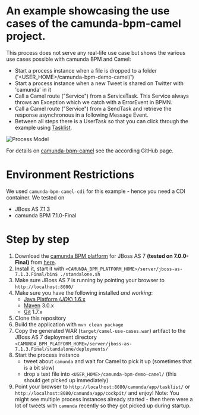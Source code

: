 # An example showcasing the use cases of the camunda-bpm-camel project.

This process does not serve any real-life use case but shows the various use cases possible with camunda BPM and Camel:
* Start a process instance when a file is dropped to a folder ('<USER_HOME>/camunda-bpm-demo-camel/')
* Start a process instance when a new Tweet is shared on Twitter with 'camunda' in it
* Call a Camel route ("Service") from a ServiceTask. This Service always throws an Exception which we catch with a ErrorEvent in BPMN.
* Call a Camel route ("Service") from a SendTask and retrieve the response asynchronous in a following Message Event.
* Between all steps there is a UserTask so that you can click through the example using [Tasklist](http://docs.camunda.org/latest/guides/user-guide/#tasklist).

![Process Model][1]

For details on [camunda-bpm-camel](https://github.com/camunda/camunda-bpm-camel) see the according GitHub page.


# Environment Restrictions

We used `camunda-bpm-camel-cdi` for this example - hence you need a CDI container. We tested on 
* JBoss AS 7.1.3
* camunda BPM 7.1.0-Final


# Step by step

1. Download the [camunda BPM platform](http://camunda.org/) for JBoss AS 7 **(tested on 7.0.0-Final)** from [here](http://camunda.org/download.html).
1. Install it, start it with `<CAMUNDA_BPM_PLATFORM_HOME>/server/jboss-as-7.1.3.Final/bin$ ./standalone.sh`
1. Make sure JBoss AS 7 is running by pointing your browser to `http://localhost:8080/`
1. Make sure you have the following installed *and working*:
    * [Java Platform (*JDK*) 1.6.x](http://www.oracle.com/technetwork/java/javase/downloads/index.html)
    * [Maven](http://maven.apache.org/) 3.0.x
    * [Git](http://git-scm.com/) 1.7.x
1. Clone this repository
1. Build the application with `mvn clean package`
1. Copy the generated WAR (`target/camel-use-cases.war`) artifact to the JBoss AS 7 deployment directory `<CAMUNDA_BPM_PLATFORM_HOME>/server/jboss-as-7.1.3.Final/standalone/deployments/`
1. Start the process instance
    * tweet about `camunda` and wait for Camel to pick it up (sometimes that is a bit slow)
    * drop a text file into `<USER_HOME>/camunda-bpm-demo-camel/` (this should get picked up immediately)
1. Point your browser to `http://localhost:8080/camunda/app/tasklist/` or `http://localhost:8080/camunda/app/cockpit/` and enjoy! Note: You might see multiple process instances already started - then there were a lot of tweets with `camunda` recently so they got picked up during startup.


[1]: https://raw.github.com/camunda/camunda-bpm-camel/master/use-cases.png